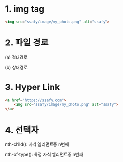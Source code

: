 # 1. img tag

```html
<img src="ssafy/image/my_photo.png" alt="ssafy">
```





# 2. 파일 경로

(a) 절대경로

(b) 상대경로





# 3. Hyper Link

```html
<a href="https://ssafy.com">
    <img src="ssafy/image/my_photo.png" alt="ssafy">
</a>
```



# 4. 선택자

nth-child(): 자식 엘리먼트중 n번째

nth-of-type(): 특정 자식 엘리먼트중 n번째

